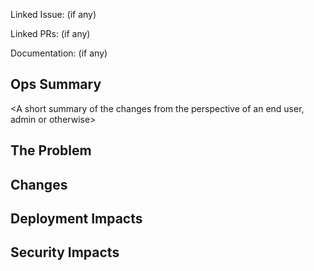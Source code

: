 
Linked Issue: (if any)

Linked PRs: (if any)

Documentation: (if any)

## Ops Summary
<A short summary of the changes from the perspective of an end user, admin or otherwise>

## The Problem

## Changes

## Deployment Impacts

## Security Impacts
